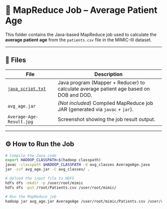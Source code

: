 # 🧮 MapReduce Job – Average Patient Age

This folder contains the Java-based MapReduce job used to calculate the **average patient age** from the `patients.csv` file in the MIMIC-III dataset.

---

## 📄 Files

| File | Description |
|------|-------------|
| [`java_script.txt`](./java_script.txt) | Java program (Mapper + Reducer) to calculate average patient age based on DOB and DOD. |
| `avg_age.jar` | *(Not included)* Compiled MapReduce job JAR (generated via `javac` + `jar`). |
| `Average-Age-Result.jpg` | Screenshot showing the job result output. |

---

## ⚙️ How to Run the Job

```bash
# Compile the Java code
export HADOOP_CLASSPATH=$(hadoop classpath)
javac -classpath $HADOOP_CLASSPATH -d avg_classes AverageAge.java
jar -cvf avg_age.jar -C avg_classes/ .

# Upload the input file to HDFS
hdfs dfs -mkdir -p /user/root/mimic
hdfs dfs -put /root/Patients.csv /user/root/mimic/

# Run the MapReduce job
hadoop jar avg_age.jar AverageAge /user/root/mimic/Patients.csv /user/root/output_avg
